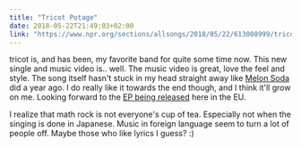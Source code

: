 ```yaml
---
title: "Tricot Potage"
date: 2018-05-22T21:49:03+02:00
link: "https://www.npr.org/sections/allsongs/2018/05/22/613008999/tricot-splatters-paint-onto-brightly-colored-potage"
---
```


tricot is, and has been, my favorite band for quite some time now. This new single and music video is.. well. The music video is great, love the feel and style. The song itself hasn't stuck in my head straight away like [Melon Soda](https://www.youtube.com/watch?v=405wuDhww9U) did a year ago. I do really like it towards the end though, and I think it'll grow on me. Looking forward to the [EP being released](http://www.topshelfrecords.co.uk/products/615191-tricot-potage-on-the-boom#) here in the EU.

I realize that math rock is not everyone's cup of tea. Especially not when the singing is done in Japanese. Music in foreign language seem to turn a lot of people off. Maybe those who like lyrics I guess? :)
